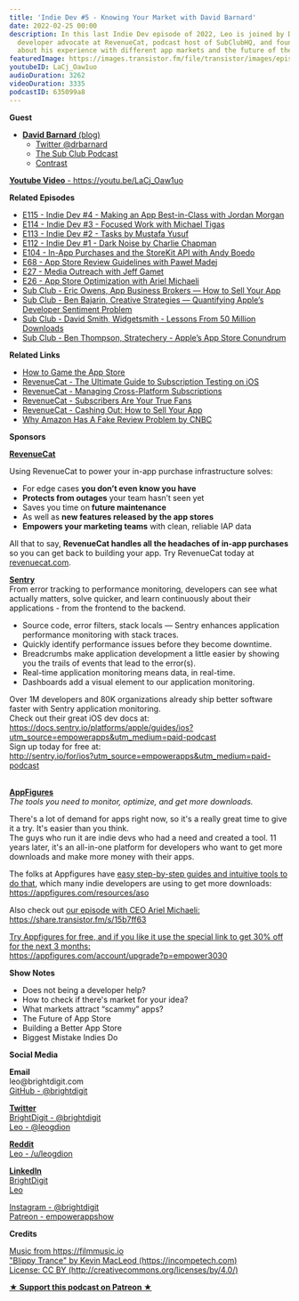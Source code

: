 ```yaml
---
title: 'Indie Dev #5 - Knowing Your Market with David Barnard'
date: 2022-02-25 00:00
description: In this last Indie Dev episode of 2022, Leo is joined by David Barnard,
  developer advocate at RevenueCat, podcast host of SubClubHQ, and founder of Contrast
  about his experience with different app markets and the future of the App Store.
featuredImage: https://images.transistor.fm/file/transistor/images/episode/798139/full_1645728069-artwork.jpg
youtubeID: LaCj_Oaw1uo
audioDuration: 3262
videoDuration: 3335
podcastID: 635099a8
---
```

<p><b>Guest</b></p><ul><li>
<a href="https://davidbarnard.com"><strong>David Barnard</strong> (blog)</a><ul>
<li><a href="https://twitter.com/drbarnard">Twitter @drbarnard</a></li>
<li><a href="https://subclub.com">The Sub Club Podcast</a></li>
<li><a href="%20http://contrast.co%20">Contrast</a></li>
</ul>
</li></ul><p><a href="https://youtu.be/LaCj_Oaw1uo"><strong>Youtube Video</strong> - https://youtu.be/LaCj_Oaw1uo</a></p><p><b>Related Episodes</b></p><ul>
<li><a href="https://share.transistor.fm/s/a9cc0af5">E115 - Indie Dev #4 - Making an App Best-in-Class with Jordan Morgan</a></li>
<li><a href="https://share.transistor.fm/s/3191b2bf">E114 - Indie Dev #3 - Focused Work with Michael Tigas</a></li>
<li><a href="https://share.transistor.fm/s/995f0297">E113 - Indie Dev #2 - Tasks by Mustafa Yusuf</a></li>
<li><a href="https://share.transistor.fm/s/7462e031">E112 - Indie Dev #1 - Dark Noise by Charlie Chapman</a></li>
<li><a href="https://share.transistor.fm/s/b35be3a4">E104 - In-App Purchases and the StoreKit API with Andy Boedo</a></li>
<li><a href="https://share.transistor.fm/s/1decc81f">E68 - App Store Review Guidelines with Paweł Madej</a></li>
<li><a href="https://share.transistor.fm/s/b0bd852d">E27 - Media Outreach with Jeff Gamet</a></li>
<li><a href="https://share.transistor.fm/s/15b7ff63">E26 - App Store Optimization with Ariel Michaeli</a></li>
<li><a href="https://subclub.com/episode/eric-owens-app-business-brokers">Sub Club - Eric Owens, App Business Brokers — How to Sell Your App</a></li>
<li><a href="https://subclub.com/episode/ben-bajarin-creative-strategies">Sub Club - Ben Bajarin, Creative Strategies — Quantifying Apple’s Developer Sentiment Problem</a></li>
<li><a href="https://subclub.com/episode/david-smith-widgetsmith-lessons-from-50-million-downloads">Sub Club - David Smith, Widgetsmith - Lessons From 50 Million Downloads</a></li>
<li><a href="https://subclub.com/episode/ben-thompson-stratechery-apples-app-store-conundrum">Sub Club - Ben Thompson, Stratechery - Apple’s App Store Conundrum</a></li>
</ul><p><b>Related Links</b></p><ul>
<li><a href="https://davidbarnard.com/post/180568817995/how-to-game-the-app-store">How to Game the App Store</a></li>
<li><a href="https://www.revenuecat.com/blog/the-ultimate-guide-to-subscription-testing-on-ios">RevenueCat - The Ultimate Guide to Subscription Testing on iOS</a></li>
<li><a href="https://www.revenuecat.com/blog/managing-cross-platform-subscriptions">RevenueCat - Managing Cross-Platform Subscriptions</a></li>
<li>
<a href="https://www.revenuecat.com/blog/subscribers-are-your-true-fans">RevenueCat - Subscribers Are Your True Fans</a> </li>
<li><a href="https://www.revenuecat.com/blog/how-to-sell-an-app">RevenueCat - Cashing Out: How to Sell Your App</a></li>
<li><a href="https://www.youtube.com/watch?v=Mq_Ksga9uHY">Why Amazon Has A Fake Review Problem by CNBC</a></li>
</ul><p><b>Sponsors</b></p><p><a href="https://revenuecat.com/"><strong>RevenueCat</strong></a><strong></strong></p><p>Using RevenueCat to power your in-app purchase infrastructure solves:</p><ul>
<li>For edge cases <strong>you don’t even know you have</strong>
</li>
<li>
<strong>Protects from outages</strong> your team hasn’t seen yet</li>
<li>Saves you time on<strong> future maintenance </strong>
</li>
<li>As well as <strong>new features released by the app stores</strong>
</li>
<li>
<strong>Empowers your marketing teams</strong> with clean, reliable IAP data</li>
</ul><p>All that to say, <strong>RevenueCat handles all the headaches of in-app purchases</strong> so you can get back to building your app. Try RevenueCat today at <a href="http://revenuecat.com/">revenuecat.com</a>.</p><p><a href="http://sentry.io/for/ios?utm_source=empowerapps&amp;utm_medium=paid-podcast"><strong>Sentry</strong></a><strong><br></strong>From error tracking to performance monitoring, developers can see what actually matters, solve quicker, and learn continuously about their applications - from the frontend to the backend.</p><ul>
<li>Source code, error filters, stack locals — Sentry enhances application performance monitoring with stack traces.</li>
<li>Quickly identify performance issues before they become downtime. </li>
<li>Breadcrumbs make application development a little easier by showing you the trails of events that lead to the error(s).</li>
<li>Real-time application monitoring means data, in real-time. </li>
<li>Dashboards add a visual element to our application monitoring.</li>
</ul><p>Over 1M developers and 80K organizations already ship better software faster with Sentry application monitoring. <br>Check out their great iOS dev docs at:<br><a href="https://docs.sentry.io/platforms/apple/guides/ios?utm_source=empowerapps&amp;utm_medium=paid-podcast">https://docs.sentry.io/platforms/apple/guides/ios?utm_source=empowerapps&amp;utm_medium=paid-podcast</a><br>Sign up today for free at:<br><a href="http://sentry.io/for/ios?utm_source=empowerapps&amp;utm_medium=paid-podcast">http://sentry.io/for/ios?utm_source=empowerapps&amp;utm_medium=paid-podcast</a></p><p><br><a href="https://appfigures.com/account/upgrade?p=empower3030"><strong>AppFigures</strong></a><strong><br></strong><em>The tools you need to monitor, optimize, and get more downloads.</em><strong></strong></p><p>There's a lot of demand for apps right now, so it's a really great time to give it a try. It's easier than you think.<br>The guys who run it are indie devs who had a need and created a tool. 11 years later, it's an all-in-one platform for developers who want to get more downloads and make more money with their apps.</p><p>The folks at Appfigures have <a href="https://appfigures.com/resources/aso">easy step-by-step guides and intuitive tools to do that</a>, which many indie developers are using to get more downloads:<br><a href="https://appfigures.com/resources/aso">https://appfigures.com/resources/aso</a></p><p>Also check out <a href="https://share.transistor.fm/s/15b7ff63">our episode with CEO Ariel Michaeli:<br>https://share.transistor.fm/s/15b7ff63</a></p><p><a href="https://appfigures.com/account/upgrade?p=empower3030">Try Appfigures for free, and if you like it use the special link to get 30% off for the next 3 months:</a><a href="https://www.linode.com/?r=97e09acbd5d304d87dadef749491d245e71c74e7"><br></a><a href="https://appfigures.com/account/upgrade?p=empower3030">https://appfigures.com/account/upgrade?p=empower3030</a></p><p><b>Show Notes</b></p><ul>
<li>Does not being a developer help?</li>
<li>How to check if there's market for your idea?</li>
<li>What markets attract “scammy” apps?</li>
<li>The Future of App Store</li>
<li>Building a Better App Store</li>
<li>Biggest Mistake Indies Do</li>
</ul><p><b>Social Media</b></p><p><strong>Email</strong><br>leo@brightdigit.com<br><a href="https://github.com/brightdigit">GitHub - @brightdigit</a></p><p><a href="https://twitter.com/brightdigit"><strong>Twitter </strong><br>BrightDigit - @brightdigit</a><br><a href="https://twitter.com/leogdion">Leo - @leogdion</a></p><p><a href="https://www.reddit.com/user/leogdion"><strong>Reddit</strong><br>Leo - /u/leogdion</a></p><p><a href="https://www.linkedin.com/company/bright-digit"><strong>LinkedIn</strong><br>BrightDigit</a><br><a href="https://www.linkedin.com/in/leogdion/">Leo</a></p><p><a href="https://www.instagram.com/brightdigit/">Instagram - @brightdigit</a><br><a href="https://www.patreon.com/empowerappsshow">Patreon - empowerappshow</a></p><p><b>Credits</b></p><p><a href="https://filmmusic.io/">Music from https://filmmusic.io</a><br><a href="https://incompetech.com/">"Blippy Trance" by Kevin MacLeod (https://incompetech.com)</a><br><a href="http://creativecommons.org/licenses/by/4.0/">License: CC BY (http://creativecommons.org/licenses/by/4.0/)</a></p><p><strong><a href="https://www.patreon.com/empowerappsshow" rel="payment" title="★ Support this podcast on Patreon ★">★ Support this podcast on Patreon ★</a></strong></p>
      

